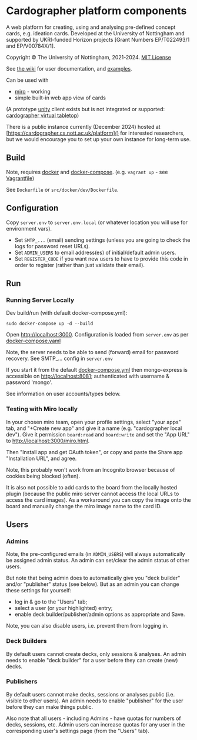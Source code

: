# Cardographer platform components

A web platform for creating, using and analysing pre-defined concept cards, e.g. ideation cards. 
Developed at the University of Nottingham and supported by UKRI-funded Horizon projects [Grant Numbers EP/T022493/1 and EP/V00784X/1].

Copyright © The University of Nottingham, 2021-2024. [MIT License](LICENSE)

See [the wiki](https://github.com/MixedRealityLab/cardographer-platform/wiki)
for user documentation, and [examples](). 

Can be used with
- [miro](docs/miro.md) - working
- simple built-in web app view of cards

(A prototype [unity](docs/unity.md) client exists but is not integrated or supported: [cardographer virtual tabletop](https://github.com/MixedRealityLab/cardographer-tabletop))

There is a public instance currently (December 2024) hosted at [https://cardographer.cs.nott.ac.uk/platform]() for interested researchers, but we would encourage you to set up your own instance for long-term use.

## Build

Note, requires [docker](https://docs.docker.com/get-docker/) and [docker-compose](https://docs.docker.com/compose/install/).
(e.g. `vagrant up` - see [Vagrantfile](Vagrantfile))

See `Dockerfile` or `src/docker/dev/Dockerfile`.

## Configuration

Copy `server.env` to `server.env.local` (or whatever location you will use for environment vars).

- Set `SMTP_...` (email) sending settings (unless you are going to check the logs for password reset URLs).
- Set `ADMIN_USERS` to email address(es) of initial/default admin users.
- Set `REGISTER_CODE` if you want new users to have to provide this code in order to register (rather than just validate their email).

## Run

### Running Server Locally

Dev build/run (with default docker-compose.yml):
```
sudo docker-compose up -d --build
```
Open [http://localhost:3000](http://localhost:3000).
Configuration is loaded from `server.env` as per [docker-compose.yaml](docker-compose.yaml)

Note, the server needs to be able to send (forward) email for password recovery.
See SMTP_... config in `server.env`

If you start it from the default [docker-compose.yml]() then mongo-express is accessible on [http://localhost:8081]();
authenticated with username & password 'mongo'. 

See information on user accounts/types below.

### Testing with Miro locally

In your chosen miro team, open your profile settings, select "your apps" tab,
and "+Create new app" and give it a name (e.g. "cardographer local dev"). 
Give it permission `board:read` and `board:write`
and set the "App URL" to [http://localhost:3000/miro.html](http://localhost:3000/miro.html).

Then "Install app and get OAuth token", or copy and paste the 
Share app "Installation URL", and agree.

Note, this probably won't work from an Incognito browser because of cookies 
being blocked (often).

It is also not possible to add cards to the board from the locally hosted plugin
(because the public miro server cannot access the local URLs to access the card images).
As a workaround you can copy the image onto the board and manually change the miro image name to the card ID.

## Users

### Admins

Note, the pre-configured emails (in `ADMIN_USERS`) will always automatically be assigned admin status.
An admin can set/clear the admin status of other users. 

But note that being admin does to automatically give you "deck builder" and/or "publisher" status (see below).
But as an admin you can change these settings for yourself:
- log in & go to the "Users" tab; 
- select a user (or your highlighted) entry; 
- enable deck builder/publisher/admin options as appropriate and Save.

Note, you can also disable users, i.e. prevent them from logging in.

### Deck Builders

By default users cannot create decks, only sessions & analyses.
An admin needs to enable "deck builder" for a user before they can create (new) decks.

### Publishers

By default users cannot make decks, sessions or analyses public (i.e. visible to other users).
An admin needs to enable "publisher" for the user before they can make things public. 

Also note that all users - including Admins - have quotas for numbers of decks, sessions, etc.
Admin users can increase quotas for any user in the corresponding user's settings page (from the "Users" tab).
